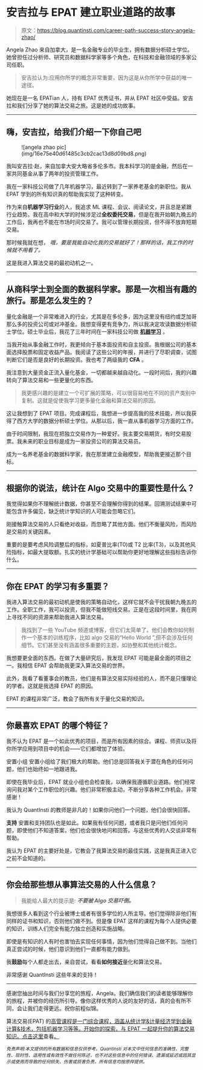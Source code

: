 # 安吉拉与 EPAT 建立职业道路的故事

> 原文：<https://blog.quantinsti.com/career-path-success-story-angela-zhao/>

Angela Zhao 来自加拿大，是一名金融专业的毕业生，拥有数据分析硕士学位。她曾担任过分析师、研究员和数据科学家等多个角色，在科技和金融领域的多家公司任职。

> 安吉拉认为:应用你所学的概念非常重要，因为这是从你所学中获益的唯一途径。

她现在是一名 EPATian 人，持有 EPAT 优秀证书，并从 EPAT 社区中受益。安吉拉和我们分享了她的算法交易之旅。这是她的成功故事。

* * *

## 嗨，安吉拉，给我们介绍一下你自己吧

<figure class="kg-card kg-image-card">![angela zhao pic](img/16e75e40d61485c3cb2cac13d8d09bd8.png)</figure>

我叫安吉拉·赵，来自加拿大安大略省多伦多市。我本科学习的是金融，然后在一家共同基金从事了两年的投资管理工作。

我在一家科技公司做了几年机器学习，最近转到了一家养老基金的新职位。我从 EPAT 学到的所有知识真的帮助我实现了这种转变。

作为来自**机器学习行业**的人，我追求 ML 课程、会议、阅读论文，并且总是紧跟行业趋势。我在高中和大学的时候涉足过**全权委托交易**，但是在我开始朝九晚五的工作后，我再也不能在市场时间交易了。我可以管理长期投资，但不得不放弃短期交易。

那时候我就在想，
*哦，要是我能自动化我的交易就好了！那样的话，我工作的时候就不用看了。*

这是我进入算法交易的最初动机之一。

* * *

## 从商科学士到全面的数据科学家。那是一次相当有趣的旅行。那是怎么发生的？

量化金融是一个非常难进入的行业，尤其是在多伦多，因为这里没有纽约或芝加哥那么多的投资公司或对冲基金。我想变得更有竞争力，所以我决定攻读数据分析硕士学位。硕士毕业后，我花了三年时间在一家科技公司做 **[机器学习](https://quantra.quantinsti.com/course/introduction-to-machine-learning-for-trading)** 。

当我开始从事金融工作时，我更倾向于基本面投资和自主投资。我根据公司的基本面选择股票和固定收益产品。我阅读了这些公司的年报，并进行了尽职调查，试图判断它们是否是良好的长期投资。我也考了两级我的 **CFA** 。

我注意到大量资金正流入量化基金，一切都越来越自动化。一段时间后，我的兴趣转向了算法交易和一些更量化的东西。

> 我更感兴趣的是建立一个可扩展的策略，可以很容易地在不同的资产类别中复制。这就是促使我学习更多量化金融和算法交易的原因。

这让我想到了 EPAT 项目。完成课程后，我想进一步提高我的技术技能，所以我获得了西方大学的数据分析硕士学位。从那以后，我一直从事机器学习方面的工作。

由于时间限制，我现在把独立交易作为一种爱好。我主要交易期货，有时交易股票。我未来的职业目标是成为一家投资公司的算法交易员。

成为一名养老基金的数据科学家，我在那里建立金融模型，帮助我更接近那个目标。

* * *

## 根据你的说法，统计在 Algo 交易中的重要性是什么？

我觉得如果你不理解统计数据，你甚至不会理解你得到的结果。回溯测试结果中可能包含许多偏见，缺乏统计学知识的人可能会忽略它们。

刚接触算法交易的人只看绝对收益，而忽略了其他方面。他们不衡量风险，而风险是交易的关键因素。

重要的是要考虑风险调整后的指标，如夏普比率(T0)或 T2 比率(T3)，以及其他风险指标，如最大提取额。扎实的统计学基础可以帮助你更好地理解这些指标告诉你什么。

* * *

## 你在 EPAT 的学习有多重要？

我进入算法交易的最初动机是使我的策略自动化，这样它就不会干扰我朝九晚五的工作。全职工作，我可以投资，但我不能做短线交易。正是在这段时间里，我在网上寻找不同的资源来帮助我进入算法交易。

> 我找到了一些 YouTube 频道或博客，但它们太简单了。他们会教你如何制作一个基本的训练程序，比如 algo 交易的“Hello World ”,但不会涉及任何细节。它们甚至没有涵盖很多重要的主题，如协整和其他统计概念。

我想要更全面的东西。在做了大量研究后，我发现 EPAT 可能是最全面的项目之一。我相信 EPAT 会帮助我更深入算法交易的世界。

此外，我看了看董事会的教员，他们是有算法交易实际经验的人，而不是只懂理论的学者。这就是我选择 EPAT 的原因。

EPAT 的课程非常广泛，教会了我所有关于量化交易的知识。

* * *

## 你最喜欢 EPAT 的哪个特征？

我不认为 EPAT 是一个如此优秀的项目，而是所有因素的综合。课程、师资以及将你所学应用到项目中的机会——它们都增加了体验。

安置小组
安置小组给了我们极大的帮助。他们总是回答我关于潜在角色的任何问题，他们也始终如一地跟进我。

即使在我毕业后，EPAT 就业小组也会检查我，以确保我遵循职业道路。他们经常询问我对某个工作职位的兴趣。他们非常积极主动，不断分享各种工作机会。非常感谢！

我认为 QuantInsti 的教师是非凡的！如果你问他们一个问题，他们会很快回答。

**支持**
安置和支持团队也是如此。如果我有任何问题，或者我只是问他们任何问题，即使他们不知道答案，他们也会很快地问和回答。与这些优秀的人交谈非常有帮助。

我认为 EPAT 的主要好处是，它教会了我算法交易的最佳实践，这是我真正进入它之前不会知道的。

* * *

## 你会给那些想从事算法交易的人什么信息？

> 我能给人最大的提示是:
> ***不要被 Algo 交易吓倒。***

我想很多人看到这个行业被博士或者有很多学位的人所主导。他们觉得除非他们有同样的证书和知识，否则他们做不到。但是像 EPAT 这样的课程为每个人提供必要的知识，训练人们完全有能力独立创造和实施战略。

即使是有知识的人有时也害怕去实现任何事情，因为他们觉得自己做不到。当他们真正尝试的时候，他们意识到他们一直都有能力做到。

我**鼓励**每个人都走出去，亲自尝试，看看**如何接近**量化和算法交易。

非常感谢 QuantInsti 这些年来的支持！

* * *

感谢您抽出时间与我们分享您的旅程，Angela。我们确信我们的读者能够理解你的旅程，并被你的经历所引导。像你这样优秀的人说的友好的话，真的会有所不同，会让我们走得更远。祝你前程似锦。

算法交易(EPAT) 的[高管课程是一门综合课程，涵盖从统计学&计量经济学到金融计算&技术，包括机器学习等等。开始你的探索，与 EPAT 一起提升你的算法交易知识。点击这里](https://www.quantinsti.com/)查看[。](https://www.quantinsti.com/)

*<small>免责声明:本文提供的所有数据和信息仅供参考。QuantInsti 对本文中任何信息的准确性、完整性、现时性、适用性或有效性不做任何陈述，也不对这些信息中的任何错误、遗漏或延迟或因其显示或使用而导致的任何损失、伤害或损害负责。所有信息均按原样提供。</small>*
